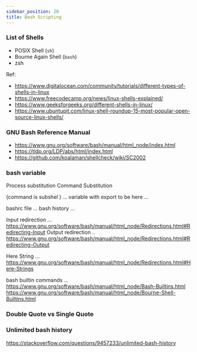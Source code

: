 ```yaml
---
sidebar_position: 20
title: Bash Scripting
---
```


### List of Shells

- POSIX Shell (`sh`)
- Bourne Again Shell (`bash`)
- zsh

Ref:
- https://www.digitalocean.com/community/tutorials/different-types-of-shells-in-linux
- https://www.freecodecamp.org/news/linux-shells-explained/
- https://www.geeksforgeeks.org/different-shells-in-linux/
- https://www.ubuntupit.com/linux-shell-roundup-15-most-popular-open-source-linux-shells/


### GNU Bash Reference Manual

- https://www.gnu.org/software/bash/manual/html_node/index.html
- https://tldp.org/LDP/abs/html/index.html
- https://github.com/koalaman/shellcheck/wiki/SC2002


### bash variable 



Process substitution 
Command Substitution 

(command is subshel ) ... variable with export to be here ... 


bashrc file ... 
bash history ... 

Input redirection ... https://www.gnu.org/software/bash/manual/html_node/Redirections.html#Redirecting-Input
Output redirection .. https://www.gnu.org/software/bash/manual/html_node/Redirections.html#Redirecting-Output


Here String ... https://www.gnu.org/software/bash/manual/html_node/Redirections.html#Here-Strings

bash builtin commands ... https://www.gnu.org/software/bash/manual/html_node/Bash-Builtins.html
https://www.gnu.org/software/bash/manual/html_node/Bourne-Shell-Builtins.html

### Double Quote vs Single Quote


### Unlimited bash history 

https://stackoverflow.com/questions/9457233/unlimited-bash-history